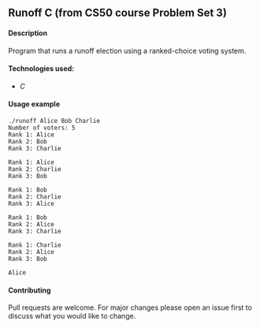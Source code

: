 ## Runoff C (from CS50 course Problem Set 3)

#### Description
Program that runs a runoff election using a ranked-choice voting system.

#### Technologies used:
- *C*

#### Usage example
```
./runoff Alice Bob Charlie
Number of voters: 5
Rank 1: Alice
Rank 2: Bob
Rank 3: Charlie

Rank 1: Alice
Rank 2: Charlie
Rank 3: Bob

Rank 1: Bob
Rank 2: Charlie
Rank 3: Alice

Rank 1: Bob
Rank 2: Alice
Rank 3: Charlie

Rank 1: Charlie
Rank 2: Alice
Rank 3: Bob

Alice
```

#### Contributing
Pull requests are welcome. For major changes please open an issue first to discuss what you would like to change.

